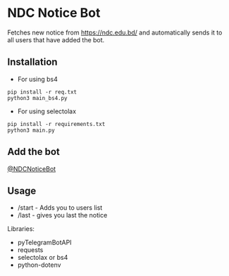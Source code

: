 # NDC Notice Bot

Fetches new notice from https://ndc.edu.bd/ and automatically sends it to all users that have added the bot.

## Installation
- For using bs4
```
pip install -r req.txt
python3 main_bs4.py
```
- For using selectolax
```
pip install -r requirements.txt
python3 main.py
```


## Add the bot
[@NDCNoticeBot](https://t.me/NDCNoticeBot)

## Usage
- /start - Adds you to users list
- /last - gives you last the notice

Libraries: 
- pyTelegramBotAPI
- requests
- selectolax or bs4
- python-dotenv